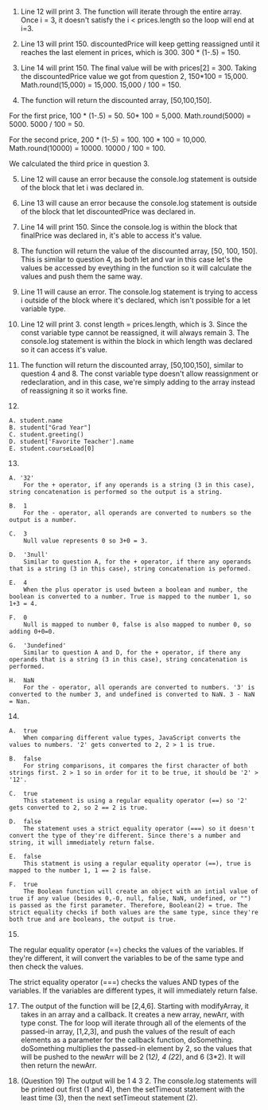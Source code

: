 1. Line 12 will print 3. The function will iterate through the entire array. Once i = 3, it doesn't satisfy the i < prices.length so the loop will end at i=3.

2. Line 13 will print 150. discountedPrice will keep getting reassigned until it reaches the last element in prices, which is 300. 300 * (1-.5) = 150.

3. Line 14 will print 150. The final value will be with prices[2] = 300. Taking the discountedPrice value we got from question 2, 150*100 = 15,000. Math.round(15,000) = 15,000. 15,000 / 100 = 150.

4. The function will return the discounted array, [50,100,150]. 

For the first price, 100 * (1-.5) = 50. 50* 100 = 5,000. Math.round(5000) = 5000. 5000 / 100 = 50.

For the second price, 200 * (1-.5) = 100. 100 * 100 = 10,000. Math.round(10000) = 10000. 10000 / 100 = 100.

We calculated the third price in question 3.

5. Line 12 will cause an error because the console.log statement is outside of the block that let i was declared in.

6. Line 13 will cause an error because the console.log statement is outside of the block that let discountedPrice was declared in.

7. Line 14 will print 150. Since the console.log is within the block that finalPrice was declared in, it's able to access it's value.

8. The function will return the value of the discounted array, [50, 100, 150]. This is similar to question 4, as both let and var in this case let's the values be accessed by eveything in the function so it will calculate the values and push them the same way.

9. Line 11 will cause an error. The console.log statement is trying to access i outside of the block where it's declared, which isn't possible for a let variable type.

10. Line 12 will print 3. const length = prices.length, which is 3. Since the const variable type cannot be reassigned, it will always remain 3. The console.log statement is within the block in which length was declared so it can access it's value.

11. The function will return the discounted array, [50,100,150], similar to question 4 and 8. The const variable type doesn't allow reassignment or redeclaration, and in this case, we're simply adding to the array instead of reassigning it so it works fine.

12. 

    A. student.name
    B. student["Grad Year"]
    C. student.greeting()
    D. student['Favorite Teacher'].name
    E. student.courseLoad[0]

13. 

    A. '32' 
        For the + operator, if any operands is a string (3 in this case), string concatenation is performed so the output is a string. 

    B.  1
        For the - operator, all operands are converted to numbers so the output is a number.

    C.  3
        Null value represents 0 so 3+0 = 3.

    D.  '3null'
        Similar to question A, for the + operator, if there any operands that is a string (3 in this case), string concatenation is peformed.

    E.  4
        When the plus operator is used bwteen a boolean and number, the boolean is converted to a number. True is mapped to the number 1, so 1+3 = 4.

    F.  0
        Null is mapped to number 0, false is also mapped to number 0, so adding 0+0=0.

    G.  '3undefined'
        Similar to question A and D, for the + operator, if there any operands that is a string (3 in this case), string concatenation is performed.

    H.  NaN
        For the - operator, all operands are converted to numbers. '3' is converted to the number 3, and undefined is converted to NaN. 3 - NaN = Nan.

14.

    A.  true
        When comparing different value types, JavaScript converts the values to numbers. '2' gets converted to 2, 2 > 1 is true.

    B.  false
        For string comparisons, it compares the first character of both strings first. 2 > 1 so in order for it to be true, it should be '2' > '12'.

    C.  true
        This statement is using a regular equality operator (==) so '2' gets converted to 2, so 2 == 2 is true. 

    D.  false
        The statement uses a strict equality operator (===) so it doesn't convert the type of they're different. Since there's a number and string, it will immediately return false.

    E.  false
        This statment is using a regular equality operator (==), true is mapped to the number 1, 1 == 2 is false.

    F.  true
        The Boolean function will create an object with an intial value of true if any value (besides 0,-0, null, false, NaN, undefined, or "") is passed as the first parameter. Therefore, Boolean(2) = true. The strict equality checks if both values are the same type, since they're both true and are booleans, the output is true.

15. 
The regular equality operator (==) checks the values of the variables. If they're different, it will convert the variables to be of the same type and then check the values.

The strict equality operator (===) checks the values AND types of the variables. If the variables are different types, it will immediately return false.

17. The output of the function will be [2,4,6]. Starting with modifyArray, it takes in an array and a callback. It creates a new array, newArr, with type const. The for loop will iterate through all of the elements of the passed-in array, [1,2,3], and push the values of the result of each elements as a parameter for the callback function, doSomething. doSomething multiplies the passed-in element by 2, so the values that will be pushed to the newArr will be 2 (1*2), 4 (2*2), and 6 (3*2). It will then return the newArr.

19. (Question 19) The output will be 1 4 3 2. The console.log statements will be printed out first (1 and 4), then the setTimeout statement with the least time (3), then the next setTimeout statement (2).






